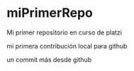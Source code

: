 # miPrimerRepo

Mi primer repositorio en curso de platzi

mi primera contribución local para github

un commit más desde github
